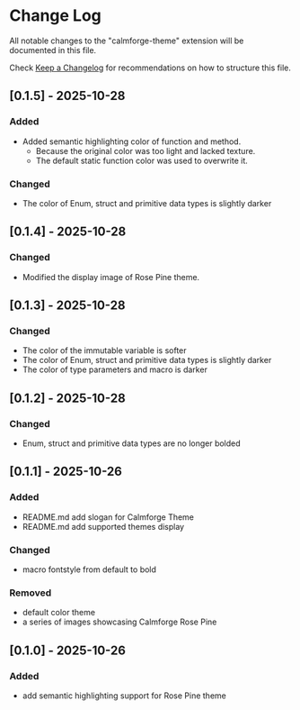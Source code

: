 # Change Log

All notable changes to the "calmforge-theme" extension will be documented in this file.

Check [Keep a Changelog](http://keepachangelog.com/) for recommendations on how to structure this file.

## [0.1.5] - 2025-10-28

### Added

- Added semantic highlighting color of function and method.
    - Because the original color was too light and lacked texture.
    - The default static function color was used to overwrite it.

### Changed

- The color of Enum, struct and primitive data types is slightly darker

## [0.1.4] - 2025-10-28

### Changed

- Modified the display image of Rose Pine theme.

## [0.1.3] - 2025-10-28

### Changed

- The color of the immutable variable is softer
- The color of Enum, struct and primitive data types is slightly darker
- The color of type parameters and macro is darker

## [0.1.2] - 2025-10-28

### Changed

- Enum, struct and primitive data types are no longer bolded

## [0.1.1] - 2025-10-26

### Added

- README.md add slogan for Calmforge Theme
- README.md add supported themes display

### Changed

- macro fontstyle from default to bold

### Removed

- default color theme
- a series of images showcasing Calmforge Rose Pine 

## [0.1.0] - 2025-10-26

### Added
- add semantic highlighting support for Rose Pine theme
